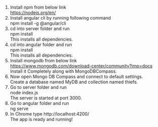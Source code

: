 1) Install npm from below link <br>
https://nodejs.org/en/
2) Install angular cli by running following command <br>
npm install -g @angular/cli
3) cd into server folder and run <br>
npm install <br>
This installs all dependencies.<br>
4) cd into angular folder and run <br>
npm install<br>
This installs all dependencies.<br>
5) Install mongodb from below link<br>
https://www.mongodb.com/download-center/community?jmp=docs<br>
Install it Completely along with MongoDBCompass.<br>
6) Now open Mongo DB Compass and connect to default settings.<br>
Create a database named MyDB and collection named thiefs.<br>
7) Go to server folder and run<br>
node index.js<br>
The server is started at port 3000.<br>
8) Go to angular folder and run<br>
ng serve<br>
9) In Chrome type http://localhost:4200/<br>
The app is ready and running!<br>
